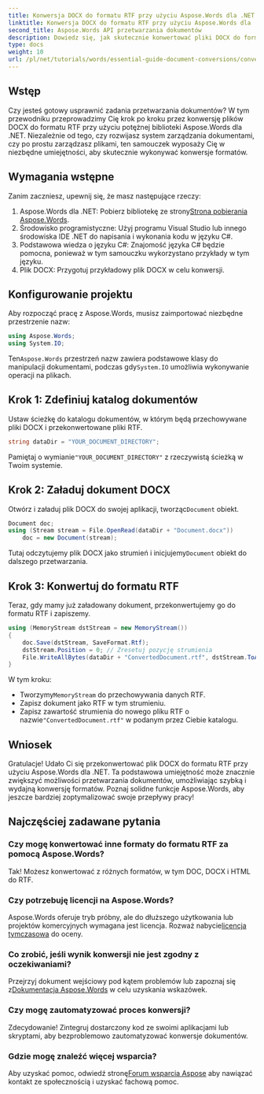 ```yaml
---
title: Konwersja DOCX do formatu RTF przy użyciu Aspose.Words dla .NET
linktitle: Konwersja DOCX do formatu RTF przy użyciu Aspose.Words dla .NET
second_title: Aspose.Words API przetwarzania dokumentów
description: Dowiedz się, jak skutecznie konwertować pliki DOCX do formatu RTF za pomocą biblioteki Aspose.Words dla .NET. Ten przewodnik krok po kroku obejmuje ładowanie dokumentów i zapisywanie konwersji.
type: docs
weight: 10
url: /pl/net/tutorials/words/essential-guide-document-conversions/convert-docx-to-rtf/
---
```

## Wstęp

Czy jesteś gotowy usprawnić zadania przetwarzania dokumentów? W tym przewodniku przeprowadzimy Cię krok po kroku przez konwersję plików DOCX do formatu RTF przy użyciu potężnej biblioteki Aspose.Words dla .NET. Niezależnie od tego, czy rozwijasz system zarządzania dokumentami, czy po prostu zarządzasz plikami, ten samouczek wyposaży Cię w niezbędne umiejętności, aby skutecznie wykonywać konwersje formatów.

## Wymagania wstępne

Zanim zaczniesz, upewnij się, że masz następujące rzeczy:

1.  Aspose.Words dla .NET: Pobierz bibliotekę ze strony[Strona pobierania Aspose.Words](https://releases.aspose.com/words/net/).
2. Środowisko programistyczne: Użyj programu Visual Studio lub innego środowiska IDE .NET do napisania i wykonania kodu w języku C#.
3. Podstawowa wiedza o języku C#: Znajomość języka C# będzie pomocna, ponieważ w tym samouczku wykorzystano przykłady w tym języku.
4. Plik DOCX: Przygotuj przykładowy plik DOCX w celu konwersji. 

## Konfigurowanie projektu

Aby rozpocząć pracę z Aspose.Words, musisz zaimportować niezbędne przestrzenie nazw:

```csharp
using Aspose.Words;
using System.IO;
```

 Ten`Aspose.Words` przestrzeń nazw zawiera podstawowe klasy do manipulacji dokumentami, podczas gdy`System.IO` umożliwia wykonywanie operacji na plikach.

## Krok 1: Zdefiniuj katalog dokumentów

Ustaw ścieżkę do katalogu dokumentów, w którym będą przechowywane pliki DOCX i przekonwertowane pliki RTF. 

```csharp
string dataDir = "YOUR_DOCUMENT_DIRECTORY";
```

 Pamiętaj o wymianie`"YOUR_DOCUMENT_DIRECTORY"` z rzeczywistą ścieżką w Twoim systemie.

## Krok 2: Załaduj dokument DOCX

 Otwórz i załaduj plik DOCX do swojej aplikacji, tworząc`Document` obiekt.

```csharp
Document doc;
using (Stream stream = File.OpenRead(dataDir + "Document.docx"))
    doc = new Document(stream);
```

 Tutaj odczytujemy plik DOCX jako strumień i inicjujemy`Document` obiekt do dalszego przetwarzania.

## Krok 3: Konwertuj do formatu RTF

Teraz, gdy mamy już załadowany dokument, przekonwertujemy go do formatu RTF i zapiszemy.

```csharp
using (MemoryStream dstStream = new MemoryStream())
{
    doc.Save(dstStream, SaveFormat.Rtf);
    dstStream.Position = 0; // Zresetuj pozycję strumienia
    File.WriteAllBytes(dataDir + "ConvertedDocument.rtf", dstStream.ToArray());
}
```

W tym kroku:
-  Tworzymy`MemoryStream` do przechowywania danych RTF.
- Zapisz dokument jako RTF w tym strumieniu.
-  Zapisz zawartość strumienia do nowego pliku RTF o nazwie`"ConvertedDocument.rtf"` w podanym przez Ciebie katalogu.

## Wniosek

Gratulacje! Udało Ci się przekonwertować plik DOCX do formatu RTF przy użyciu Aspose.Words dla .NET. Ta podstawowa umiejętność może znacznie zwiększyć możliwości przetwarzania dokumentów, umożliwiając szybką i wydajną konwersję formatów. Poznaj solidne funkcje Aspose.Words, aby jeszcze bardziej zoptymalizować swoje przepływy pracy!

## Najczęściej zadawane pytania

### Czy mogę konwertować inne formaty do formatu RTF za pomocą Aspose.Words?
Tak! Możesz konwertować z różnych formatów, w tym DOC, DOCX i HTML do RTF.

### Czy potrzebuję licencji na Aspose.Words?
 Aspose.Words oferuje tryb próbny, ale do dłuższego użytkowania lub projektów komercyjnych wymagana jest licencja. Rozważ nabycie[licencja tymczasowa](https://purchase.conholdate.com/temporary-license/) do oceny.

### Co zrobić, jeśli wynik konwersji nie jest zgodny z oczekiwaniami?
 Przejrzyj dokument wejściowy pod kątem problemów lub zapoznaj się z[Dokumentacja Aspose.Words](https://reference.aspose.com/words/net/) w celu uzyskania wskazówek.

### Czy mogę zautomatyzować proces konwersji?
Zdecydowanie! Zintegruj dostarczony kod ze swoimi aplikacjami lub skryptami, aby bezproblemowo zautomatyzować konwersje dokumentów.

### Gdzie mogę znaleźć więcej wsparcia?
 Aby uzyskać pomoc, odwiedź stronę[Forum wsparcia Aspose](https://forum.aspose.com/c/words/8) aby nawiązać kontakt ze społecznością i uzyskać fachową pomoc.